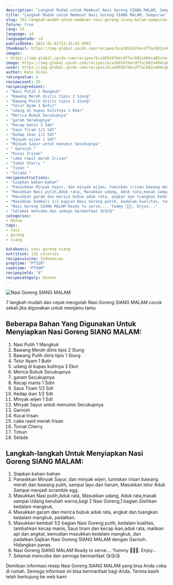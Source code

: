 ```yaml
---
description: "Langkah Mudah untuk Membuat Nasi Goreng SIANG MALAM, Sempurna"
title: "Langkah Mudah untuk Membuat Nasi Goreng SIANG MALAM, Sempurna"
slug: 762-langkah-mudah-untuk-membuat-nasi-goreng-siang-malam-sempurna
future: true
lang: id
language: id
languageCode: id
publishDate: 2022-01-01T12:25:42.989Z 
thumbnail: https://img-global.cpcdn.com/recipes/bca3891b7decdffa/682x484cq65/nasi-goreng-siang-malam-foto-resep-utama.png
images:
- https://img-global.cpcdn.com/recipes/bca3891b7decdffa/682x484cq65/nasi-goreng-siang-malam-foto-resep-utama.png
image: https://img-global.cpcdn.com/recipes/bca3891b7decdffa/682x484cq65/nasi-goreng-siang-malam-foto-resep-utama.png
cover: https://img-global.cpcdn.com/recipes/bca3891b7decdffa/682x484cq65/nasi-goreng-siang-malam-foto-resep-utama.png
author: Kate Hicks
ratingvalue: 4
reviewcount: 15
recipeingredient:
- "Nasi Putih 1 Mangkuk"
- "Bawang Merah diiris tipis 2 Siung"
- "Bawang Putih diiris tipis 1 Siung"
- "Telur Ayam 1 Butir"
- "udang di kupas kulitnya 3 Ekor"
- "Merica Bubuk Secukupnya"
- "garam Secukupnya"
- "Kecap manis 1 Sdm"
- "Saus Tiram 1/2 Sdt"
- "Kedap ikan 1/2 Sdt"
- "Minyak wijen 1 Sdt"
- "Minyak Sayur untuk menumis Secukupnya"
- " Garnish "
- "Kucai Irisan"
- "cabe rawit merah Irisan"
- "Tomat Cherry "
- "Timun "
- "Selada "
recipeinstructions:
- "Siapkan bahan-bahan"
- "Panaskkan Minyak Sayur, dan minyak wijen, tumiskan irisan bawang merah dan bawang putih, sampai layu dan harum, Masukkan telur Aduk Sampai menjadi scramble egg."
- "Masukkan Nasi putih,Aduk rata, Masukkan udang, Aduk rata,masak sampai Udang berubah warna,bagi 2 Nasi Goreng,1 bagian Sisihkan kedalam mangkuk,"
- "Masukkan garam dan merica bubuk aduk rata, angkat dan tuangkan kedalam mangkuk, padatkan."
- "Masukkan kembali 1/2 bagian Nasi Goreng putih, kedalam kualitas, tambahkan kecap manis, Saus tiram dan kecap ikan,aduk rata, matikan api dan angkat, kemudian masukkan kedalam mangkuk, dan padatkan.Sajikan Nasi Goreng SIANG MALAM dengan Garnish. Hidangkan panas."
- "Nasi Goreng SIANG MALAM Ready to serve.... Yummy 🤤🤤🤤. Enjoy..."
- "Selamat mencoba dan semoga bermanfaat 😘😘😘"
categories:
- Resep
tags:
- nasi
- goreng
- siang

katakunci: nasi goreng siang 
nutrition: 132 calories
recipecuisine: Indonesian
preptime: "PT31M"
cooktime: "PT46M"
recipeyield: "4"
recipecategory: Dinner
---
```



![Nasi Goreng SIANG MALAM](https://img-global.cpcdn.com/recipes/bca3891b7decdffa/682x484cq65/nasi-goreng-siang-malam-foto-resep-utama.png)

7 langkah mudah dan cepat mengolah  Nasi Goreng SIANG MALAM cocok sekali jika digunakan untuk menjamu tamu

<!--inarticleads1-->

## Beberapa Bahan Yang Digunakan Untuk Menyiapkan Nasi Goreng SIANG MALAM:

1. Nasi Putih 1 Mangkuk
1. Bawang Merah diiris tipis 2 Siung
1. Bawang Putih diiris tipis 1 Siung
1. Telur Ayam 1 Butir
1. udang di kupas kulitnya 3 Ekor
1. Merica Bubuk Secukupnya
1. garam Secukupnya
1. Kecap manis 1 Sdm
1. Saus Tiram 1/2 Sdt
1. Kedap ikan 1/2 Sdt
1. Minyak wijen 1 Sdt
1. Minyak Sayur untuk menumis Secukupnya
1.  Garnish 
1. Kucai Irisan
1. cabe rawit merah Irisan
1. Tomat Cherry 
1. Timun 
1. Selada 



<!--inarticleads2-->

## Langkah-langkah Untuk Menyiapkan Nasi Goreng SIANG MALAM:

1. Siapkan bahan-bahan
1. Panaskkan Minyak Sayur, dan minyak wijen, tumiskan irisan bawang merah dan bawang putih, sampai layu dan harum, Masukkan telur Aduk Sampai menjadi scramble egg.
1. Masukkan Nasi putih,Aduk rata, Masukkan udang, Aduk rata,masak sampai Udang berubah warna,bagi 2 Nasi Goreng,1 bagian Sisihkan kedalam mangkuk,
1. Masukkan garam dan merica bubuk aduk rata, angkat dan tuangkan kedalam mangkuk, padatkan.
1. Masukkan kembali 1/2 bagian Nasi Goreng putih, kedalam kualitas, tambahkan kecap manis, Saus tiram dan kecap ikan,aduk rata, matikan api dan angkat, kemudian masukkan kedalam mangkuk, dan padatkan.Sajikan Nasi Goreng SIANG MALAM dengan Garnish. Hidangkan panas.
1. Nasi Goreng SIANG MALAM Ready to serve.... Yummy 🤤🤤🤤. Enjoy...
1. Selamat mencoba dan semoga bermanfaat 😘😘😘




Demikian informasi  resep Nasi Goreng SIANG MALAM   yang bisa Anda coba di rumah. Semoga informasi ini bisa bermanfaat bagi Anda. Terima kasih telah berkujung ke web kami
